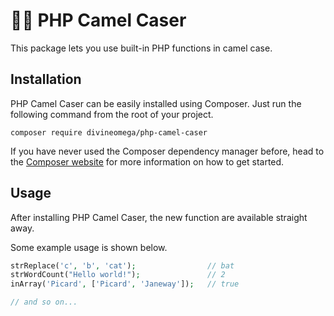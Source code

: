 # 🐪💼 PHP Camel Caser

This package lets you use built-in PHP functions in camel case.

## Installation


PHP Camel Caser can be easily installed using Composer. Just run the following command from the root of your project.

```
composer require divineomega/php-camel-caser
```

If you have never used the Composer dependency manager before, head to the [Composer website](https://getcomposer.org/) for more information on how to get started.

## Usage

After installing PHP Camel Caser, the new function are available straight away.

Some example usage is shown below.

```php
strReplace('c', 'b', 'cat');                // bat
strWordCount("Hello world!");               // 2
inArray('Picard', ['Picard', 'Janeway']);   // true

// and so on...
```

